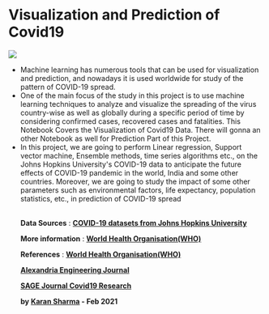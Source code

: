 # **__Visualization and Prediction of Covid19__**
![](https://icc.co.za/wp-content/uploads/2020/04/covid-19.jpg)
<ul>
<li>Machine learning has numerous tools that can be used for visualization and prediction, and nowadays it is used worldwide for study of the pattern of COVID-19 spread.</li> 
<li>One of the main focus of the study in this project is to use machine learning techniques to analyze and visualize the spreading of the virus country-wise as well as globally during a specific period of time by considering confirmed cases, recovered cases and fatalities. This Notebook Covers the Visualization of Covid19 Data. There will gonna an other Notebook as well for Prediction Part of this Project.</li> 
<li>In this project, we are going to perform Linear regression, Support vector machine, Ensemble methods, time series algorithms etc., on the Johns Hopkins University's COVID-19 data to anticipate the future effects of COVID-19 pandemic in the world, India and some other countries. Moreover, we are going to study the impact of some other parameters such as environmental factors, life expectancy, population statistics, etc., in prediction of COVID-19 spread</li> <br/>
  
  
**Data Sources** : __[COVID-19 datasets from Johns Hopkins University](https://github.com/CSSEGISandData/COVID-19)__

**More information** :  __[World Health Organisation(WHO)](https://www.who.int/emergencies/diseases/novel-coronavirus-2019)__

**References** : __[World Health Organisation(WHO)](https://www.who.int/emergencies/diseases/novel-coronavirus-2019)__

__[Alexandria Engineering Journal](https://www.sciencedirect.com/science/article/pii/S1110016821001253)__

__[SAGE Journal Covid19 Research](https://journals.sagepub.com/coronavirus)__







**by __[Karan Sharma](https://github.com/KaranSharma18)__ - Feb 2021**

